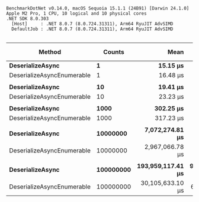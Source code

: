 ```

BenchmarkDotNet v0.14.0, macOS Sequoia 15.1.1 (24B91) [Darwin 24.1.0]
Apple M2 Pro, 1 CPU, 10 logical and 10 physical cores
.NET SDK 8.0.303
  [Host]     : .NET 8.0.7 (8.0.724.31311), Arm64 RyuJIT AdvSIMD
  DefaultJob : .NET 8.0.7 (8.0.724.31311), Arm64 RyuJIT AdvSIMD


```
| Method                     | Counts    | Mean              | Error            | StdDev            | Ratio | RatioSD | Gen0         | Gen1        | Gen2       | Allocated      | Alloc Ratio |
|--------------------------- |---------- |------------------:|-----------------:|------------------:|------:|--------:|-------------:|------------:|-----------:|---------------:|------------:|
| **DeserializeAsync**           | **1**         |          **15.15 μs** |         **0.390 μs** |          **1.132 μs** |  **1.01** |    **0.11** |       **0.3052** |           **-** |          **-** |        **2.59 KB** |        **1.00** |
| DeserializeAsyncEnumerable | 1         |          16.48 μs |         0.327 μs |          0.469 μs |  1.09 |    0.09 |       0.3357 |           - |          - |         2.9 KB |        1.12 |
|                            |           |                   |                  |                   |       |         |              |             |            |                |             |
| **DeserializeAsync**           | **10**        |          **19.41 μs** |         **0.477 μs** |          **1.406 μs** |  **1.01** |    **0.11** |       **0.4883** |           **-** |          **-** |         **4.4 KB** |        **1.00** |
| DeserializeAsyncEnumerable | 10        |          23.23 μs |         0.453 μs |          0.424 μs |  1.20 |    0.09 |       0.5493 |           - |          - |        4.71 KB |        1.07 |
|                            |           |                   |                  |                   |       |         |              |             |            |                |             |
| **DeserializeAsync**           | **1000**      |         **302.25 μs** |         **2.831 μs** |          **2.648 μs** |  **1.00** |    **0.01** |      **23.4375** |      **4.8828** |     **2.9297** |      **191.41 KB** |        **1.00** |
| DeserializeAsyncEnumerable | 1000      |         317.23 μs |         1.016 μs |          0.901 μs |  1.05 |    0.01 |      22.4609 |      0.9766 |          - |      183.34 KB |        0.96 |
|                            |           |                   |                  |                   |       |         |              |             |            |                |             |
| **DeserializeAsync**           | **10000000**  |   **7,072,274.81 μs** |   **139,340.231 μs** |    **221,008.391 μs** |  **1.00** |    **0.04** |  **253000.0000** | **102000.0000** | **24000.0000** |  **2143522.67 KB** |        **1.00** |
| DeserializeAsyncEnumerable | 10000000  |   2,967,066.78 μs |     6,637.588 μs |      6,208.804 μs |  0.42 |    0.01 |  230000.0000 |   1000.0000 |          - |  1881178.04 KB |        0.88 |
|                            |           |                   |                  |                   |       |         |              |             |            |                |             |
| **DeserializeAsync**           | **100000000** | **193,959,117.41 μs** | **9,456,350.265 μs** | **27,882,264.137 μs** |  **1.02** |    **0.21** | **2420000.0000** | **865000.0000** | **31000.0000** | **21615235.08 KB** |        **1.00** |
| DeserializeAsyncEnumerable | 100000000 |  30,105,633.10 μs |    63,269.189 μs |     52,832.639 μs |  0.16 |    0.02 | 2392000.0000 | 183000.0000 |  1000.0000 | 19517837.21 KB |        0.90 |
